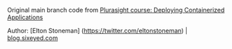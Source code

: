 
Original main branch code from [Plurasight course: Deploying Containerized Applications](https://app.pluralsight.com/library/courses/deploying-containerized-applications/table-of-contents) 

Author: [Elton Stoneman] (https://twitter.com/eltonstoneman) | [blog.sixeyed.com](https://blog.sixeyed.com/)  

